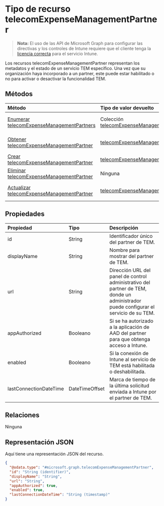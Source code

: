# <a name="telecomexpensemanagementpartner-resource-type"></a>Tipo de recurso telecomExpenseManagementPartner

> **Nota:** El uso de las API de Microsoft Graph para configurar las directivas y los controles de Intune requiere que el cliente tenga la [licencia correcta](https://go.microsoft.com/fwlink/?linkid=839381) para el servicio Intune.

Los recursos telecomExpenseManagementPartner representan los metadatos y el estado de un servicio TEM específico. Una vez que su organización haya incorporado a un partner, este puede estar habilitado o no para activar o desactivar la funcionalidad TEM.
## <a name="methods"></a>Métodos
|Método|Tipo de valor devuelto|Descripción|
|:---|:---|:---|
|[Enumerar telecomExpenseManagementPartners](../api/intune_tem_telecomexpensemanagementpartner_list.md)|Colección [telecomExpenseManagementPartner](../resources/intune_tem_telecomexpensemanagementpartner.md)|Enumere las propiedades y las relaciones de los objetos [telecomExpenseManagementPartner](../resources/intune_tem_telecomexpensemanagementpartner.md).|
|[Obtener telecomExpenseManagementPartner](../api/intune_tem_telecomexpensemanagementpartner_get.md)|[telecomExpenseManagementPartner](../resources/intune_tem_telecomexpensemanagementpartner.md)|Lea las propiedades y las relaciones del objeto [telecomExpenseManagementPartner](../resources/intune_tem_telecomexpensemanagementpartner.md).|
|[Crear telecomExpenseManagementPartner](../api/intune_tem_telecomexpensemanagementpartner_create.md)|[telecomExpenseManagementPartner](../resources/intune_tem_telecomexpensemanagementpartner.md)|Cree un objeto [telecomExpenseManagementPartner](../resources/intune_tem_telecomexpensemanagementpartner.md).|
|[Eliminar telecomExpenseManagementPartner](../api/intune_tem_telecomexpensemanagementpartner_delete.md)|Ninguna|Elimina un [telecomExpenseManagementPartner](../resources/intune_tem_telecomexpensemanagementpartner.md).|
|[Actualizar telecomExpenseManagementPartner](../api/intune_tem_telecomexpensemanagementpartner_update.md)|[telecomExpenseManagementPartner](../resources/intune_tem_telecomexpensemanagementpartner.md)|Actualice las propiedades de un objeto [telecomExpenseManagementPartner](../resources/intune_tem_telecomexpensemanagementpartner.md).|

## <a name="properties"></a>Propiedades
|Propiedad|Tipo|Descripción|
|:---|:---|:---|
|id|String|Identificador único del partner de TEM.|
|displayName|String|Nombre para mostrar del partner de TEM.|
|url|String|Dirección URL del panel de control administrativo del partner de TEM, donde un administrador puede configurar el servicio de su TEM.|
|appAuthorized|Booleano|Si se ha autorizado a la aplicación de AAD del partner para que obtenga acceso a Intune.|
|enabled|Booleano|Si la conexión de Intune al servicio de TEM está habilitada o deshabilitada.|
|lastConnectionDateTime|DateTimeOffset|Marca de tiempo de la última solicitud enviada a Intune por el partner de TEM.|

## <a name="relationships"></a>Relaciones
Ninguna
## <a name="json-representation"></a>Representación JSON
Aquí tiene una representación JSON del recurso.
<!--{
  "blockType": "resource",
  "baseType": "microsoft.graph.entity",
  "keyProperty": "id",
  "@odata.type": "microsoft.graph.telecomExpenseManagementPartner"
}-->
``` json
{
  "@odata.type": "#microsoft.graph.telecomExpenseManagementPartner",
  "id": "String (identifier)",
  "displayName": "String",
  "url": "String",
  "appAuthorized": true,
  "enabled": true,
  "lastConnectionDateTime": "String (timestamp)"
}
```








